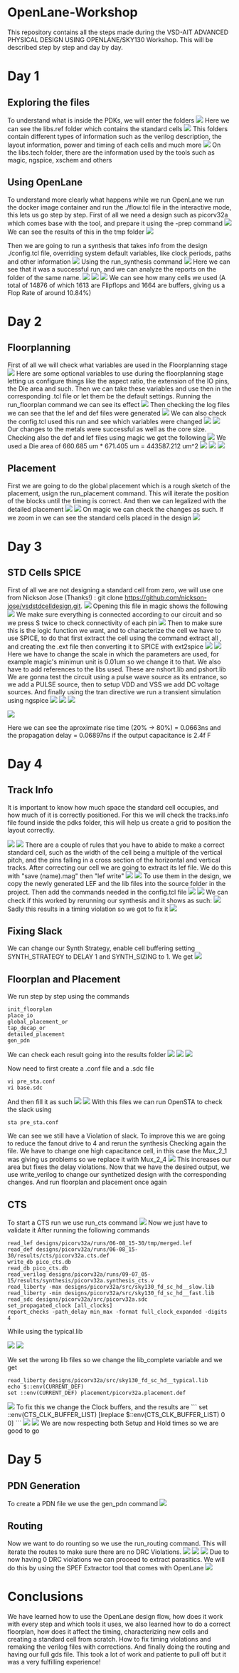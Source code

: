 # OpenLane-Workshop
This repository contains all the steps made during the VSD-AIT ADVANCED PHYSICAL DESIGN USING OPENLANE/SKY130 Workshop. 
This will be described step by step and day by day.

# Day 1
## Exploring the files
To understand what is inside the PDKs, we will enter the folders
<img src="Day1/Files1.png">
Here we can see the libs.ref folder which contains the standard cells 
<img src="Day1/Files3.png">
This folders contain different types of information such as the verilog description, the layout information, power and timing of each cells and much more
<img src="Day1/Files2.png">
On the libs.tech folder, there are the information used by the tools such as magic, ngspice, xschem and others

## Using OpenLane
To understand more clearly what happens while we run OpenLane we run the docker image container and run the ./flow.tcl file in the interactive mode, this lets us go step by step.
First of all we need a design such as picorv32a which comes base with the tool, and prepare it using the -prep command
<img src="Day1/Prep.jfif">
We can see the results of this in the tmp folder
<img src="Day1/PrepResults.png">

Then we are going to run a synthesis that takes info from the design ./config.tcl file, overriding system default variables, like clock periods, paths and other information
<img src="Day1/Configtcl.png">
Using the run_synthesis command
<img src="Day1/Synthesis.jpeg">
Here we can see that it was a successful run, and we can analyze the reports on the folder of the same name.
<img src="Day1/ReportsF.png">
<img src="Day1/SynthReport1.png">
<img src="Day1/SynthReport2.png">
We can see how many cells we used (A total of 14876 of which 1613 are Flipflops and 1664 are buffers, giving us a Flop Rate of around 10.84%)

# Day 2
## Floorplanning
First of all we will check what variables are used in the Floorplanning stage
<img src="Day2/VariablesFP.png">
Here are some optional variables to use during the floorplanning stage letting us configure things like the aspect ratio, the extension of the IO pins, the Die area and such. Then we can take these variables and use then in the corresponding .tcl file or let them be the default settings. Running the run_floorplan command we can see its effect
<img src="Day2/RunFP.png">
Then checking the log files we can see that the lef and def files were generated
<img src="Day2/IoLog.png">
We can also check the config.tcl used this run and see which variables were changed
<img src="Day2/Configtcl.png">
<img src="Day2/Configtc2.png">
Our changes to the metals were successful as well as the core size. Checking also the def and lef files using magic we get the following
<img src="Day2/ResultsFP.png">
We used a Die area of 660.685 um * 671.405 um = 443587.212 um^2
<img src="Day2/MagicFP.png">
<img src="Day2/PinsFP.png">
<img src="Day2/PinsFP2.png">


## Placement
First we are going to do the global placement which is a rough sketch of the placement, usign the run_placement command. This will iterate the position of the blocks until the timing is correct. And then we can legalized with the detailed placement
<img src="Day2/Placement.png">
<img src="Day2/PlacementMagic.png">
On magic we can check the changes as such. If we zoom in we can see the standard cells placed in the design
<img src="Day2/PlacementZoom.png">

# Day 3
## STD Cells SPICE
First of all we are not designing a standard cell from zero, we will use one from Nickson Jose (Thanks!) : git clone https://github.com/nickson-jose/vsdstdcelldesign.git.
<img src="Day3/Cloning.png">
Opening this file in magic shows the following
<img src="Day3/MagicLayout.png">
We make sure everything is connected according to our circuit and so we press S twice to check connectivity of each pin
<img src="Day3/PinCon.png">
Then to make sure this is the logic function we want, and to characterize the cell we have to use SPICE, to do that first extract the cell using the command extract all , and creating the .ext file then converting it to SPICE with ext2spice
<img src="Day3/ExtSpice.png">
<img src="Day3/SPICE.png">
Here we have to change the scale in which the parameters are used, for example magic's minimun unit is 0.01um so we change it to that. We also have to add references to the libs used. These are nshort.lib and pshort.lib
We are gonna test the circuit using a pulse wave source as its entrance, so we add a PULSE source, then to setup VDD and VSS we add DC voltage sources. And finally using the tran directive we run a transient simulation using ngspice
<img src="Day3/SPICEF.png">
<img src="Day3/Sim2.png">
<img src="Day3/Times.png">

<img src="Day3/Times2.png">

Here we can see the aproximate rise time (20% -> 80%) = 0.0663ns and the propagation delay = 0.06897ns if the output capacitance is 2.4f F

# Day 4
## Track Info
It is important to know how much space the standard cell occupies, and how much of it is correctly positioned. For this we will check the tracks.info file found inside the pdks folder, this will help us create a grid to position the layout correctly.


<img src="Day4/Tracks.png">


<img src="Day4/Grid.png">
There are a couple of rules that you have to abide to make a correct standard cell, such as the width of the cell being a multiple of the vertical pitch, and the pins falling in a cross section of the horizontal and vertical tracks. After correcting our cell we are going to extract its lef file. We do this with "save (name).mag" then "lef write"
<img src="Day4/SaveLEF.png">
<img src="Day4/LEF.png">
To use them in the design, we copy the newly generated LEF and the lib files into the source folder in the project. Then add the commands needed in the config.tcl file
<img src="Day4/FilesNeed.png">

<img src="Day4/Configtcl.png">
We can check if this worked by rerunning our synthesis and it shows as such:
<img src="Day4/SynthA.png">
Sadly this results in a timing violation so we got to fix it
<img src="Day4/Violation.png">

## Fixing Slack
We can change our Synth Strategy, enable cell buffering setting SYNTH_STRATEGY to DELAY 1 and SYNTH_SIZING to 1. We get
<img src="Day4/ViolationFixed.png">

## Floorplan and Placement
We run step by step using the commands
```
init_floorplan
place_io
global_placement_or
tap_decap_or
detailed_placement
gen_pdn
```
We can check each result going into the results folder
<img src="Day4/MagicPL.png">
<img src="Day4/NOT.png">
<img src="Day4/Expanded.png">

Now need to first create a .conf file and a .sdc file
```
vi pre_sta.conf
vi base.sdc
```
And then fill it as such
<img src="Day4/Conf.png">
<img src="Day4/SDC.png">
With this files we can run OpenSTA to check the slack using 
```
sta pre_sta.conf
```
We can see we still have a Violation of slack. To improve this we are going to reduce the fanout drive to 4 and rerun the synthesis 
Checking again the file. We have to change one high capacitance cell, in this case the Mux_2_1 was giving us problems so we replace it with Mux_2_4
<img src="Day4/FixedSlack.png">
This increases our area but fixes the delay violations. Now that we have the desired output, we use write_verilog to change our synthetized design with the corresponding changes.
And run floorplan and placement once again

## CTS
To start a CTS run we use run_cts command
<img src="Day4/CTS.png">
Now we just have to validate it
After running the following commands
```
read_lef designs/picorv32a/runs/06-08_15-30/tmp/merged.lef
read_def designs/picorv32a/runs/06-08_15-30/results/cts/picorv32a.cts.def
write_db pico_cts.db
read_db pico_cts.db
read_verilog designs/picorv32a/runs/09-07_05-15/results/synthesis/picorv32a.synthesis_cts.v
read_liberty -max designs/picorv32a/src/sky130_fd_sc_hd__slow.lib
read_liberty -min designs/picorv32a/src/sky130_fd_sc_hd__fast.lib
read_sdc designs/picorv32a/src/picorv32a.sdc
set_propagated_clock [all_clocks]
report_checks -path_delay min_max -format full_clock_expanded -digits 4
```
While using the typical.lib 

<img src="Day4/Random1.png">
<img src="Day4/Random2.png">


We set the wrong lib files so we change the lib_complete variable and we get
```
read_liberty designs/picorv32a/src/sky130_fd_sc_hd__typical.lib
echo $::env(CURRENT_DEF)
set ::env(CURRENT_DEF) placement/picorv32a.placement.def 
```
<img src="Day4/HoldV.png">
To fix this we change the Clock buffers, and the results are
```
set ::env(CTS_CLK_BUFFER_LIST) [lreplace $::env(CTS_CLK_BUFFER_LIST) 0 0] 
```
<img src="Day4/Good1.png">
<img src="Day4/Good2.png">
We are now respecting both Setup and Hold times so we are good to go

# Day 5
## PDN Generation
To create a PDN file we use the gen_pdn command
<img src="Day5/PDN1.png">

## Routing
Now we want to do rounting so we use the run_routing command. This will iterate the routes to make sure there are no DRC Violations.
<img src="Day5/0th.png">
<img src="Day5/5th.png">
<img src="Day5/7th.png">
Due to now having 0 DRC violations we can proceed to extract parasitics. We will do this by using the SPEF Extractor tool that comes with OpenLane
<img src="Day5/FilesPost.png">


# Conclusions
We have learned how to use the OpenLane design flow, how does it work with every step and which tools it uses, we also learned how to do a correct floorplan, how does it affect the timing, characterizing new cells and creating a standard cell from scratch. How to fix timing violations and remaking the verilog files with corrections. And finally doing the routing and having our full gds file. This took a lot of work and patiente to pull off but it was a very fulfilling experience!

